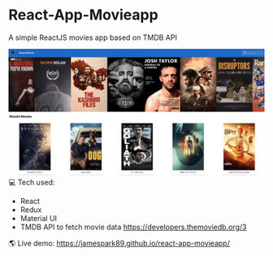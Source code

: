 <!-- prettier-ignore-start -->

# React-App-Movieapp

A simple ReactJS movies app based on TMDB API

![Movie List App using React](public/movieapp.png)
💻 Tech used:
- React
- Redux
- Material UI
- TMDB API to fetch movie data
https://developers.themoviedb.org/3

🌎 Live demo: https://jamespark89.github.io/react-app-movieapp/
<!-- prettier-ignore-end -->
